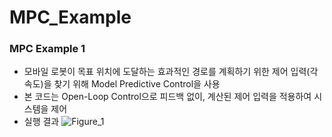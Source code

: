 # MPC_Example

### MPC Example 1
- 모바일 로봇이 목표 위치에 도달하는 효과적인 경로를 계획하기 위한 제어 입력(각속도)을 찾기 위해 Model Predictive Control을 사용
- 본 코드는 Open-Loop Control으로 피드백 없이, 계산된 제어 입력을 적용하여 시스템을 제어
- 실행 결과
![Figure_1](https://github.com/user-attachments/assets/f43b3e84-4517-4c5a-a133-23ea0b96821c)
